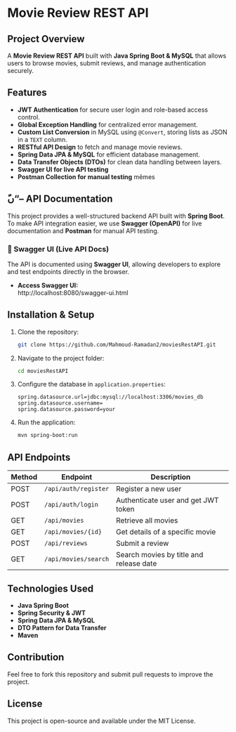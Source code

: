 # Movie Review REST API

## Project Overview
A **Movie Review REST API** built with **Java Spring Boot & MySQL** that allows users to browse movies, submit reviews, and manage authentication securely.

## Features
- **JWT Authentication** for secure user login and role-based access control.
- **Global Exception Handling** for centralized error management.
- **Custom List Conversion** in MySQL using `@Convert`, storing lists as JSON in a `TEXT` column.
- **RESTful API Design** to fetch and manage movie reviews.
- **Spring Data JPA & MySQL** for efficient database management.
- **Data Transfer Objects (DTOs)** for clean data handling between layers.
- **Swagger UI for live API testing**
- **Postman Collection for manual testing**
  mêmes

  
## ًں“– API Documentation

This project provides a well-structured backend API built with **Spring Boot**.  
To make API integration easier, we use **Swagger (OpenAPI)** for live documentation and **Postman** for manual API testing.

### 🔹 Swagger UI (Live API Docs)
The API is documented using **Swagger UI**, allowing developers to explore and test endpoints directly in the browser.
- **Access Swagger UI:**  
http://localhost:8080/swagger-ui.html

## Installation & Setup
1. Clone the repository:
   ```sh
   git clone https://github.com/Mahmoud-Ramadan2/moviesRestAPI.git
   ```
2. Navigate to the project folder:
   ```sh
   cd moviesRestAPI
   ```
3. Configure the database in `application.properties`:
   ```properties
   spring.datasource.url=jdbc:mysql://localhost:3306/movies_db
   spring.datasource.username=
   spring.datasource.password=your
   ```
4. Run the application:
   ```sh
   mvn spring-boot:run
   ```

## API Endpoints
| Method | Endpoint                 | Description |
|--------|--------------------------|-------------|
| POST   | `/api/auth/register`     | Register a new user |
| POST   | `/api/auth/login`        | Authenticate user and get JWT token |
| GET    | `/api/movies`            | Retrieve all movies |
| GET    | `/api/movies/{id}`       | Get details of a specific movie |
| POST   | `/api/reviews`           | Submit a review |
| GET    | `/api/movies/search`     | Search movies by title and release date |

## Technologies Used
- **Java Spring Boot**
- **Spring Security & JWT**
- **Spring Data JPA & MySQL**
- **DTO Pattern for Data Transfer**
- **Maven**

## Contribution
Feel free to fork this repository and submit pull requests to improve the project.

## License
This project is open-source and available under the MIT License.
